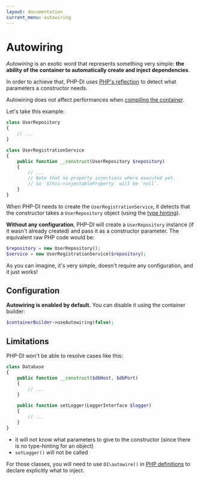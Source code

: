```yaml
---
layout: documentation
current_menu: autowiring
---
```


# Autowiring

*Autowiring* is an exotic word that represents something very simple: **the ability of the container to automatically create and inject dependencies**.

In order to achieve that, PHP-DI uses [PHP's reflection](http://php.net/manual/book.reflection.php) to detect what parameters a constructor needs.

Autowiring does not affect performances when [compiling the container](performances.md).

Let's take this example:

```php
class UserRepository
{
    // ...
}

class UserRegistrationService
{
    public function __construct(UserRepository $repository)
    {
        // ...
        // Note that no property injections where executed yet.
        // So `$this->injectableProperty` will be `null`.
    }
}
```

When PHP-DI needs to create the `UserRegistrationService`, it detects that the constructor takes a `UserRepository` object (using the [type hinting](http://www.php.net/manual/en/functions.arguments.php#functions.arguments.type-declaration)).

**Without any configuration**, PHP-DI will create a `UserRepository` instance (if it wasn't already created) and pass it as a constructor parameter. The equivalent raw PHP code would be:

```php
$repository = new UserRepository();
$service = new UserRegistrationService($repository);
```

As you can imagine, it's very simple, doesn't require any configuration, and it just works!

## Configuration

**Autowiring is enabled by default.** You can disable it using the container builder:

```php
$containerBuilder->useAutowiring(false);
```

## Limitations

PHP-DI won't be able to resolve cases like this:

```php
class Database
{
    public function __construct($dbHost, $dbPort)
    {
        // ...
    }

    public function setLogger(LoggerInterface $logger)
    {
        // ...
    }
}
```

- it will not know what parameters to give to the constructor (since there is no type-hinting for an object)
- `setLogger()` will not be called

For those classes, you will need to use `DI\autowire()` in [PHP definitions](php-definitions.md) to declare explicitly what to inject.
